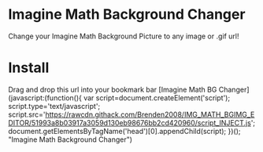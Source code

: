 # Imagine Math Background Changer
Change your Imagine Math Background Picture to any image or .gif url!

# Install
Drag and drop this url into your bookmark bar
[Imagine Math BG Changer](javascript:(function(){
	var script=document.createElement('script');
	script.type='text/javascript';
	script.src='https://rawcdn.githack.com/Brenden2008/IMG_MATH_BGIMG_EDITOR/51993a8b03917a3059d130eb98676bb2cd420960/script_INJECT.js';
	document.getElementsByTagName('head')[0].appendChild(script);
})(); "Imagine Math Background Changer")
